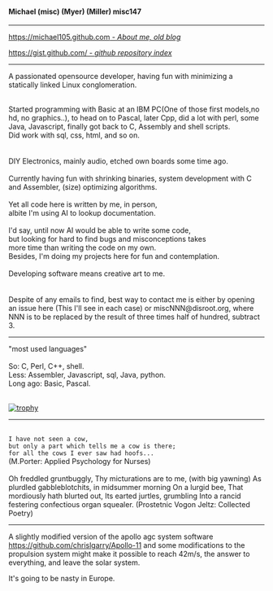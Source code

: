 <!-- <img align="right" height="240px" src="me-320px.png"> 
-->

#### Michael (misc) (Myer) (Miller) misc147


<hr>

<!-- *====================================* -->

[https://michael105.github.com - *About me, old blog*](https://michael105.github.io)


[https://gist.github.com/ - *github repository index*](https://gist.github.com/8481222f07035e568d774c4d6e0b51ef)


<hr>

<!-- *====================================* -->

A passionated opensource developer, 
having fun with minimizing a statically linked 
Linux conglomeration.<br>

<br>
Started programming with Basic at an IBM PC(One of those first models,no hd, no graphics..), to head on to Pascal, later Cpp, did a lot with perl, some Java, Javascript, finally got back to C, Assembly and shell scripts.
<br>
Did work with sql, css, html, and so on.<br>
<br><br>
DIY Electronics, mainly audio, etched own boards some time ago.<br><br>
Currently having fun with shrinking binaries, system development with C and Assembler, (size) optimizing algorithms.<br> 
<br>
Yet all code here is written by me, in person,<br>
albite I'm using AI to lookup documentation.<br>
<br>
I'd say, until now AI would be able to write some code, <br>
but looking for hard to find bugs and misconceptions takes <br>more time than writing the code 
on my own.<br>
Besides, I'm doing my projects here for fun and contemplation.<br>
<br>
Developing software means creative art to me.<br>

<br>
<br>
Despite of any emails to find, best way to contact me is either by opening an issue here 
(This I'll see in each case) or miscNNN@disroot.org, where NNN is to be replaced by the result of three times half of hundred, subtract 3.

<hr>
"most used languages"
<br> <br>
So: C, Perl, C++, shell.<br>
Less: Assembler, Javascript, sql, Java, python.<br>
Long ago: Basic, Pascal.<br>
<br>



<!--
Sometimes wondering about the development of IT - instead of getting "better", in the meaning of faster and being able to be more productive -
there seems to be a shiny interface more worth, than just being useful.<br>
At least for text processing, and development..<br><br>-->
<!--
<pre>
Love playing with the surreality of heisenbugs. they are, and they are not. and nice.
Getting bitten is part of interesting art.
  
      ****       /------\    /--\ - 
    * O o *   /\/Heisen  \--/    \/\/\/\/\-
    *  |  *  <<<<   Bugs   your mind  >>>> << -
    *`~~~'*   \/\ byte   /--\    /\/\/\/\/-
    **   **      \------/    \--/ -  
      ***
    miSc23

      To bug, or not to bug  --- 祝您有美好的一天！
  </pre>
I better stop that.

Does anyone know, how the weather is going to be? 
-->
<!--
[![GitHub stats](https://github-readme-stats.vercel.app/api?username=michael105&include_all_commits=true&theme=blue-green)](https://github.com/anuraghazra/github-readme-stats) 
-->
<!-- [![Top Langs](https://github-readme-stats.vercel.app/api/top-langs/?username=michael105&theme=blue-green&exclude_repo=home,docu-c,libc-manpages,michael105.github.io,weblinks&layout=compact&langs_count=8)](https://github.com/anuraghazra/github-readme-stats) 
-->
[![trophy](https://github-profile-trophy.vercel.app/?username=michael105&column=4&row=2)](trophy)  
<!-- theme=darkhub
-->

<!--
<img align="right" height="240px" src="comics-cow-aliens-reverse-6173535.jpeg"> 
<br> 

<pre>
  
▒▓▓▓▓▓▓▓▓▓▓▓▓▓▓▓▓▓▓▓▓▓▓▓▓▓▓▓▓▓▓▓▓▓▓▓▓▓▓▓▓▓▓▓▓▓▓▓▓▓▓▓▓▓▓▓▓▓▓▓▓▓▓▓▓▓▓▓▓▓▓▓▓▓▓▓▓▓▒
▓█████████████████████████████████████████████████████████████████████████████▓
▓████████████████████████████████████     ████████████████████████████████████▓
▓███████████████████████████████████▓▓███▓▓███████████████████████████████████▓
▓████████████████████████████████▓            ████████████████████████████████▓
▓██████████████████████████████████████████████ ██████████████████████████████▓
▓██████████████████████████████   ░░░░░░░░░░    ██████████████████████████████▓
▓███████████████████████████  ███▒░▒▓▓▓▓▓▓▓▒ ████   ██████████████████████████▓
▓█████████████████████████ ░▒▒ ███▓ ░▒▓▓▓▒▒ ███ ░▒▓▒ ▒████████████████████████▓
▓███████████████████████ ░▒▓▓▓▒░ ████ ░▒▒ ▓██ ░▒▓▓▓▓▓▒ ███████████████████████▓
▓█████████████████████▒░▒▓▓▓▓▓▓▓▒░ ████ ▒███ ▒▓▓▓▓▓▓▓▓▒░ █████████████████████▓
▓███████████████████    ░░░░░░░░░░   ████    ░░░░░░░░░░░   ███████████████████▓
▓█████████████████ ███████████████████ █████████████████████ █████████████████▓
▓███████████████░░░░░░░░░░░░░░░░░░░░░░░██ ░░░░░░░░░░░░░░░░░░░ ▒███████████████▓
▓█████████████ ░▒▓▓▓▓▓▓▓▓▓▓▓▓▓▓▓▓▓▓▓▓▒▒██ ▓▓▓▓▓▓▓▓▓▓▓▓▓▓▓▓▓▓▓▒▒ ▓█████████████▓
▓███████████  ▒▓▓▓▓▓▓▓▓▓▓▓▓▓▓▓▓▓▓▓▓▓▓▒▒██ ▓▓▓▓▓▓▓▓▓▓▓▓▓▓▓▓▓▓▓▓▓▒░ ████████████▓
▓█████████░  ░░░░░░░░░░░░░░░░░░░░░░░░ ░██ ░░░░░░░░░░░░░░░░░░░░░░░   ██████████▓
▓█████████████████████████████████████████████████████████████████████████████▓
▓███████████████████▒█████▒  █▓ ██████ ███ ██████ █████████░██████████▓███████▓
▓███████          ██ ██   ▒███  ██████ █    ▒███  █         █          ███████▓
▓███████          ██    ██████         █▒ ██  ██▓ █         █████  ███████████▓
▓████████░███████  █ ██    █████ ▒▒▒▓▓ ▓  ███▓    █  ██████ █████  ███████████▓
▓███████████████████████████░████████████▓████████████████████████████████████▓
▓██████  ██  ██████  ▓█ ██ █ ████ ████████████  █░██  ████ █ █  ▓██ ███▒██████▓
▓██████   ░ ▓█ ░  ██  █ █ ███     ▓ █ ███████ █ ██ █ ▒███     ░ █   █░   █████▓
▓████████████████████████▓█ ▒████████ █▓ ███▒█ ▒█▒ ██▓█ ██████████████████████▓
▓█████████████████████████████████████████████████████████████████████████████▓
▒▓▓▓▓▓▓▓▓▓▓▓▓▓▓▓▓▓▓▓▓▓▓▓▓▓▓▓▓▓▓▓▓▓▓▓▓▓▓▓▓▓▓▓▓▓▓▓▓▓▓▓▓▓▓▓▓▓▓▓▓▓▓▓▓▓▓▓▓▓▓▓▓▓▓▓▓▓▒

</pre>
-->
<!--  
▒▓▓▓▓▓▓▓▓▓▓▓▓▓▓▓▓▓▓▓▓▓▓▓▓▓▓▓▓▓▓▓▓▓▓▓▓▓▓▓▓▓▓▓▓▓▓▓▓▓▓▓▓▓▓▓▓▓▓▓▓▓▓▓▓▓▓▓▓▓▓▓▓▓▓▓▓▓▓▓▓▓▓▓▓▓▓▓▓▓▓▓▓▓▓▓▓▓▒
▓█████████████████████████████████████████████████████████████████████████████████████████████████▓
▓█████████████████████████████████████████████████████████████████████████████████████████████████▓
▓██████████████████████████████████████████████     ██████████████████████████████████████████████▓
▓█████████████████████████████████████████████▓▓███▓▓█████████████████████████████████████████████▓
▓██████████████████████████████████████████▓            ██████████████████████████████████████████▓
▓████████████████████████████████████████████████████████ ████████████████████████████████████████▓
▓████████████████████████████████████████   ░░░░░░░░░░    ████████████████████████████████████████▓
▓█████████████████████████████████████  ███▒░▒▓▓▓▓▓▓▓▒ ████   ████████████████████████████████████▓
▓███████████████████████████████████ ░▒▒ ███▓ ░▒▓▓▓▒▒ ███ ░▒▓▒ ▒██████████████████████████████████▓
▓█████████████████████████████████ ░▒▓▓▓▒░ ████ ░▒▒ ▓██ ░▒▓▓▓▓▓▒ █████████████████████████████████▓
▓███████████████████████████████▒░▒▓▓▓▓▓▓▓▒░ ████ ▒███ ▒▓▓▓▓▓▓▓▓▒░ ███████████████████████████████▓
▓█████████████████████████████    ░░░░░░░░░░   ████    ░░░░░░░░░░░   █████████████████████████████▓
▓███████████████████████████ ███████████████████ █████████████████████ ███████████████████████████▓
▓█████████████████████████░░░░░░░░░░░░░░░░░░░░░░░██ ░░░░░░░░░░░░░░░░░░░ ▒█████████████████████████▓
▓███████████████████████ ░▒▓▓▓▓▓▓▓▓▓▓▓▓▓▓▓▓▓▓▓▓▒▒██ ▓▓▓▓▓▓▓▓▓▓▓▓▓▓▓▓▓▓▓▒▒ ▓███████████████████████▓
▓█████████████████████  ▒▓▓▓▓▓▓▓▓▓▓▓▓▓▓▓▓▓▓▓▓▓▓▒▒██ ▓▓▓▓▓▓▓▓▓▓▓▓▓▓▓▓▓▓▓▓▓▒░ ██████████████████████▓
▓███████████████████░  ░░░░░░░░░░░░░░░░░░░░░░░░ ░██ ░░░░░░░░░░░░░░░░░░░░░░░   ████████████████████▓
▓█████████████████████████████████████████████████████████████████████████████████████████████████▓
▓█████████████████████████████▒█████▒  █▓ ██████ ███ ██████ █████████░██████████▓█████████████████▓
▓█████████████████          ██ ██   ▒███  ██████ █    ▒███  █         █          █████████████████▓
▓█████████████████          ██    ██████         █▒ ██  ██▓ █         █████  █████████████████████▓
▓██████████████████░███████  █ ██    █████ ▒▒▒▓▓ ▓  ███▓    █  ██████ █████  █████████████████████▓
▓█████████████████████████████████████░████████████▓██████████████████████████████████████████████▓
▓████████████████  ██  ██████  ▓█ ██ █ ████ ████████████  █░██  ████ █ █  ▓██ ███▒████████████████▓
▓████████████████   ░ ▓█ ░  ██  █ █ ███     ▓ █ ███████ █ ██ █ ▒███     ░ █   █░   ███████████████▓
▓██████████████████████████████████▓█ ▒████████ █▓ ███▒█ ▒█▒ ██▓█ ████████████████████████████████▓
▓█████████████████████████████████████████████████████████████████████████████████████████████████▓
▓█████████████████████████████████████████████████████████████████████████████████████████████████▓
▒▓▓▓▓▓▓▓▓▓▓▓▓▓▓▓▓▓▓▓▓▓▓▓▓▓▓▓▓▓▓▓▓▓▓▓▓▓▓▓▓▓▓▓▓▓▓▓▓▓▓▓▓▓▓▓▓▓▓▓▓▓▓▓▓▓▓▓▓▓▓▓▓▓▓▓▓▓▓▓▓▓▓▓▓▓▓▓▓▓▓▓▓▓▓▓▓▓▒
  
-->
<hr>
<br>
<code>I have not seen a cow,</code>
<br><code>but only a part which tells me a cow is there;</code> <br> <code>for all the cows I ever saw had hoofs...</code><br>
  (M.Porter: Applied Psychology for Nurses)
<br>
<br>
 Oh freddled gruntbuggly,
Thy micturations are to me, (with big yawning)
As plurdled gabbleblotchits, in midsummer morning
On a lurgid bee,
That mordiously hath blurted out,
Its earted jurtles, grumbling
Into a rancid festering confectious organ squealer.
(Prostetnic Vogon Jeltz: Collected Poetry)

<hr>

A slightly modified version of the apollo agc system software https://github.com/chrislgarry/Apollo-11 and some modifications
to the propulsion system might make it possible to reach 42m/s, the answer to everything, and leave the solar system.

It's going to be nasty in Europe.

<!-- <em>
Now the jurpling slayjid agrocrustles,
Are slurping hagrilly up the axlegrurts,
And living glupules frart and stipulate,
Like jowling meated liverslime,
Groop, I implore thee, my foonting turlingdromes,
And hooptiously drangle me,
With crinkly bindlewurdles,mashurbitries.
Or else I shall rend thee in the gobberwarts with my blurglecruncheon,
See if I don't! </em>(Prostetnic Vogon Jeltz: Collected Poetry)
</em> -->
